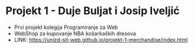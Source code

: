 # Projekt 1 - Duje Buljat i Josip Iveljić

- Prvi projekt kolegija Programiranje za Web
- WebShop za kupovanje NBA košarkaških dresova
- LINK: https://unizd-sit-web.github.io/projekt-1-merchandise/index.html